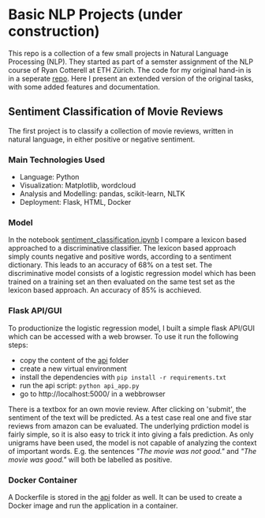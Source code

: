 # Basic NLP Projects (under construction)
This repo is a collection of a few small projects in Natural Language Processing (NLP). They started as part of a semster assignment of the NLP course of Ryan Cotterell at ETH Zürich. The code for my original hand-in is in a seperate [repo](https://github.com/raffaelk/NLP20_Assignment). Here I present an extended version of the original tasks, with some added features and documentation.

## Sentiment Classification of Movie Reviews
The first project is to classify a collection of movie reviews, written in natural language, in either positive or negative sentiment.

### Main Technologies Used
- Language: Python 
- Visualization: Matplotlib, wordcloud
- Analysis and Modelling: pandas, scikit-learn, NLTK
- Deployment: Flask, HTML, Docker

### Model
In the notebook [sentiment_classification.ipynb](https://github.com/raffaelk/nlp-basics/blob/main/sentiment_classification.ipynb) I compare a lexicon based approached to a discriminative classifier. The lexicon based approach simply counts negative and positive words, according to a sentiment dictionary. This leads to an accuracy of 68% on a test set. The discriminative model consists of a logistic regression model which has been trained on a training set an then evaluated on the same test set as the lexicon based approach. An accuracy of 85% is acchieved.

### Flask API/GUI
To productionize the logistic regression model, I built a simple flask API/GUI which can be accessed with a web browser. To use it run the following steps:
- copy the content of the [api](https://github.com/raffaelk/nlp-basics/tree/main/api) folder
- create a new virtual environment
- install the dependencies with `pip install -r requirements.txt`
- run the api script: `python api_app.py`
- go to http://localhost:5000/ in a webbrowser

There is a textbox for an own movie review. After clicking on 'submit', the sentiment of the text will be predicted. As a test case real one and five star reviews from amazon can be evaluated. The underlying prdiction model is fairly simple, so it is also easy to trick it into giving a fals prediction. As only unigrams have been used, the model is not capable of analyzing the context of important words. E.g. the sentences *"The movie was not good."* and *"The movie was good."* will both be labelled as positive.

### Docker Container
A Dockerfile is stored in the [api](https://github.com/raffaelk/nlp-basics/tree/main/api) folder as well. It can be used to create a Docker image and run the application in a container.
